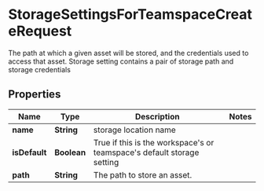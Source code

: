 

# StorageSettingsForTeamspaceCreateRequest

The path at which a given asset will be stored, and the credentials used to access that asset. Storage setting contains a pair of storage path  and storage credentials 

## Properties

| Name | Type | Description | Notes |
|------------ | ------------- | ------------- | -------------|
|**name** | **String** | storage location name |  |
|**isDefault** | **Boolean** | True if this is the workspace&#39;s or teamspace&#39;s default storage setting |  |
|**path** | **String** | The path to store an asset. |  |



